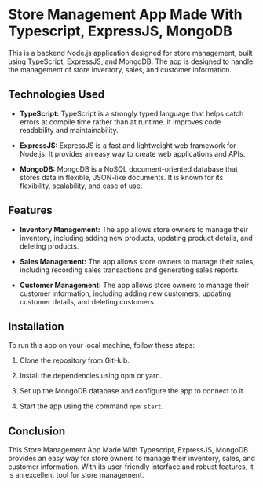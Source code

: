 # Store Management App Made With Typescript, ExpressJS, MongoDB

This is a backend Node.js application designed for store management, built using TypeScript, ExpressJS, and MongoDB. The app is designed to handle the management of store inventory, sales, and customer information.

## Technologies Used

- **TypeScript:** TypeScript is a strongly typed language that helps catch errors at compile time rather than at runtime. It improves code readability and maintainability.

- **ExpressJS:** ExpressJS is a fast and lightweight web framework for Node.js. It provides an easy way to create web applications and APIs.

- **MongoDB:** MongoDB is a NoSQL document-oriented database that stores data in flexible, JSON-like documents. It is known for its flexibility, scalability, and ease of use.

## Features

- **Inventory Management:** The app allows store owners to manage their inventory, including adding new products, updating product details, and deleting products.

- **Sales Management:** The app allows store owners to manage their sales, including recording sales transactions and generating sales reports.

- **Customer Management:** The app allows store owners to manage their customer information, including adding new customers, updating customer details, and deleting customers.

## Installation

To run this app on your local machine, follow these steps:

1. Clone the repository from GitHub.

2. Install the dependencies using npm or yarn.

3. Set up the MongoDB database and configure the app to connect to it.

4. Start the app using the command `npm start`.

## Conclusion

This Store Management App Made With Typescript, ExpressJS, MongoDB provides an easy way for store owners to manage their inventory, sales, and customer information. With its user-friendly interface and robust features, it is an excellent tool for store management.